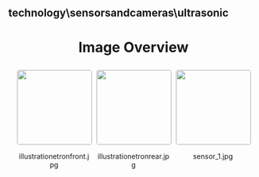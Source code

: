 ## technology\sensorsandcameras\ultrasonic
<style>
    .image-gallery {
        display: flex;
        flex-wrap: wrap;
        gap: 10px;
        justify-content: center;
        padding: 10px;
    }
    .image-gallery img {
        width: 150px;
        height: auto;
        border: 1px solid #ddd;
        border-radius: 5px;
    }
    .image-gallery div {
        flex: 1 1 calc(33.333% - 20px); /* Three images per row on large screens */
        max-width: 150px;
        text-align: center;
    }
    @media (max-width: 768px) {
        .image-gallery div {
            flex: 1 1 calc(50% - 20px); /* Two images per row on medium screens */
        }
    }
    @media (max-width: 480px) {
        .image-gallery div {
            flex: 1 1 100%; /* One image per row on small screens */
        }
    }
</style>
<h1 style ="text-align: center;"> Image Overview </h1> <div class="image-gallery">
<div>
<img src="https://media.evkx.net/multimedia/technology/sensorsandcameras/ultrasonic/illustrationetronfront_st.jpg">
<p>illustrationetronfront.jpg</p>
</div>
<div>
<img src="https://media.evkx.net/multimedia/technology/sensorsandcameras/ultrasonic/illustrationetronrear_st.jpg">
<p>illustrationetronrear.jpg</p>
</div>
<div>
<img src="https://media.evkx.net/multimedia/technology/sensorsandcameras/ultrasonic/sensor_1_st.jpg">
<p>sensor_1.jpg</p>
</div>
</div>
